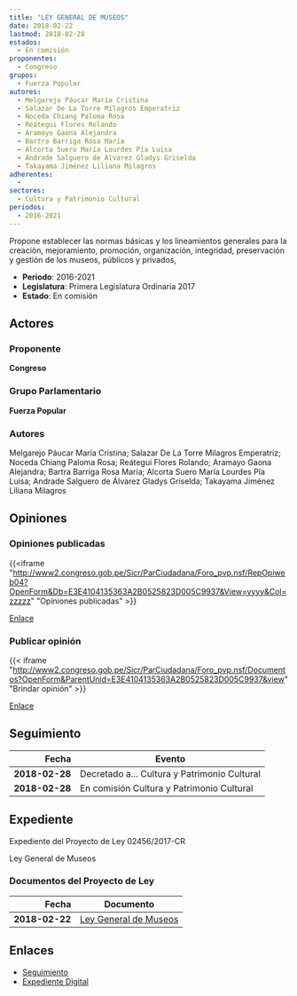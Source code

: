```yaml
---
title: "LEY GENERAL DE MUSEOS"
date: 2018-02-22
lastmod: 2018-02-28
estados: 
  - En comisión
proponentes: 
  - Congreso
grupos: 
  - Fuerza Popular
autores: 
  - Melgarejo Páucar María Cristina
  - Salazar De La Torre Milagros Emperatriz
  - Noceda Chiang Paloma Rosa
  - Reátegui Flores Rolando
  - Aramayo Gaona Alejandra
  - Bartra Barriga Rosa María
  - Alcorta Suero María Lourdes Pía Luisa
  - Andrade Salguero de Álvarez Gladys Griselda
  - Takayama Jiménez Liliana Milagros
adherentes: 
  - 
sectores: 
  - Cultura y Patrimonio Cultural
periodos: 
  - 2016-2021
---
```


Propone establecer las normas básicas y los lineamientos generales para la creación, mejoramiento, promoción, organización, integridad, preservación y gestión de los museos, públicos y privados,

- **Periodo**: 2016-2021
- **Legislatura**: Primera Legislatura Ordinaria 2017
- **Estado**: En comisión

## Actores

### Proponente

**Congreso**

### Grupo Parlamentario

**Fuerza Popular**

### Autores

Melgarejo Páucar María Cristina; Salazar De La Torre Milagros Emperatriz; Noceda Chiang Paloma Rosa; Reátegui Flores Rolando; Aramayo Gaona Alejandra; Bartra Barriga Rosa María; Alcorta Suero María Lourdes Pía Luisa; Andrade Salguero de Álvarez Gladys Griselda; Takayama Jiménez Liliana Milagros


## Opiniones

### Opiniones publicadas

{{<iframe "http://www2.congreso.gob.pe/Sicr/ParCiudadana/Foro_pvp.nsf/RepOpiweb04?OpenForm&Db=E3E4104135363A2B0525823D005C9937&View=yyyy&Col=zzzzz" "Opiniones publicadas" >}}

[Enlace](http://www2.congreso.gob.pe/Sicr/ParCiudadana/Foro_pvp.nsf/RepOpiweb04?OpenForm&Db=E3E4104135363A2B0525823D005C9937&View=yyyy&Col=zzzzz)
### Publicar opinión

{{< iframe "http://www2.congreso.gob.pe/Sicr/ParCiudadana/Foro_pvp.nsf/Documentos?OpenForm&ParentUnid=E3E4104135363A2B0525823D005C9937&view" "Brindar opinión" >}}

[Enlace](http://www2.congreso.gob.pe/Sicr/ParCiudadana/Foro_pvp.nsf/Documentos?OpenForm&ParentUnid=E3E4104135363A2B0525823D005C9937&view)

## Seguimiento

| Fecha | Evento |
|------:|--------|
| **2018-02-28** | Decretado a... Cultura y Patrimonio Cultural|
| **2018-02-28** | En comisión Cultura y Patrimonio Cultural|


## Expediente

Expediente del Proyecto de Ley 02456/2017-CR

Ley General de Museos


### Documentos del Proyecto de Ley

| Fecha | Documento |
|------:|--------|
| **2018-02-22** | [Ley General de Museos](http://www.leyes.congreso.gob.pe/Documentos/2016_2021/Proyectos_de_Ley_y_de_Resoluciones_Legislativas/PL0245620180222.PDF) |

## Enlaces 

- [Seguimiento](http://www2.congreso.gob.pe/Sicr/TraDocEstProc/CLProLey2016.nsf/f7fff46988ca05b1052578e100829cc7/0cfd8506108d9af10525823c007a5e9c?OpenDocument)
- [Expediente Digital](http://www2.congreso.gob.pe/Sicr/TraDocEstProc/CLProLey2016.nsf/f7fff46988ca05b1052578e100829cc7/0cfd8506108d9af10525823c007a5e9c?OpenDocument&Click=05257FB7005EB655.eb71d0cf91d8294e05256cdf006b5706/$Body/0.1C6C)
